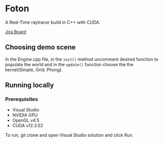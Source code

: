 # Foton

A Real-Time raytracer build in C++ with CUDA.

[Jira Board](https://stepanen.atlassian.net/jira/software/projects/FTN/boards/2)

## Choosing demo scene
In the Engine.cpp file, in the `init()` method uncomment desired function to populate the world and in the `update()` function choose 
the the kernel(Simple, Grid, Phong).

## Running locally

### Prerequisites 
- Visual Studio
- NVIDIA GPU
- OpenGL v4.5
- CUDA v12.3.52

To run, git clone and open Visual Studio solution and click Run.
